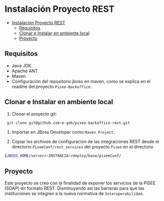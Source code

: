 # Instalación Proyecto REST

<!-- TOC -->

- [Instalación Proyecto REST](#instalación-proyecto-rest)
  - [Requisitos](#requisitos)
  - [Clonar e Instalar en ambiente local](#clonar-e-instalar-en-ambiente-local)
  - [Proyecto](#proyecto)

<!-- /TOC -->

## Requisitos

- Java JDK.
- Apache ANT.
- Maven.
- Configuración del repositorio jboss en maven, como se explica en el readme del proyecto `Pisee-Backoffice`.

## Clonar e Instalar en ambiente local

1. Clonar el proyecto git:

```bash
 git clone git@github.com:e-gob/pisee-backoffice-rest.git
```

1. Importar en JBoss Developer como `Maven Project`.

1. Copiar los archivos de configuración de las integraciones REST desde el directorio `PiseeConf/rest_services` del proyecto `Pisee` en el directorio

```bash
$JBOSS_HOME/server/<INSTANCIA>/deploy/base/piseeConf/
```

## Proyecto

Este proyecto se creo con la finalidad de exponer los servicios de la PISEE (SOAP) en formato REST. Disminuyendo asi las barreras para que las instituciones se integren a la nueva normativa de `Interoperabilidad`.
